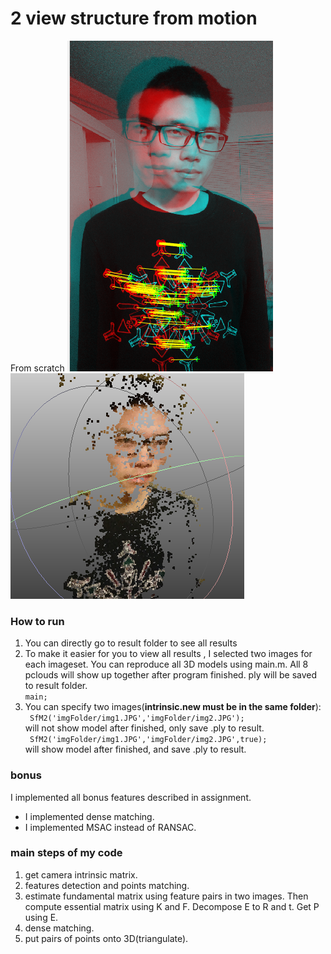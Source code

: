 # 2 view structure from motion
From scratch
![h](result/Screenshot%20from%202016-05-20%2022-02-50.png)
![h](result/selfff.png)
### How to run  
1. You can directly go to result folder to see all results  
2. To make it easier for you to view all results , I selected two images for each imageset. You can reproduce all 3D models using main.m. All 8 pclouds will show up together after program finished. ply will be saved to result folder.  
`main;`    
3. You can specify two images(**intrinsic.new must be in the same folder**):  
` SfM2('imgFolder/img1.JPG','imgFolder/img2.JPG');`  
will not show model after finished, only save .ply to result.  
` SfM2('imgFolder/img1.JPG','imgFolder/img2.JPG',true);`  
will show model after finished, and save .ply to result.  

### bonus  
I implemented all bonus features described in assignment.  
- I implemented dense matching.  
- I implemented MSAC instead of RANSAC.  

### main steps of my code
1. get camera intrinsic matrix.  
2. features detection and points matching.  
3. estimate fundamental matrix using feature pairs in two images. Then compute essential matrix using K and F. Decompose E to R and t. Get P using E.  
4. dense matching.  
5. put pairs of points onto 3D(triangulate).  
 
